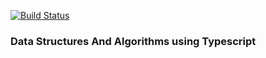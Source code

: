 [![Build Status](https://api.travis-ci.org/sohammondal/data-structures-and-algorithms.svg?branch=master)](https://travis-ci.org/sohammondal/)

### Data Structures And Algorithms using Typescript

